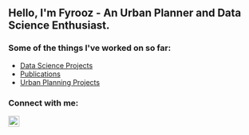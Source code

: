 <h2> Hello, I'm Fyrooz - An Urban Planner and Data Science Enthusiast. </h2>
<h3> Some of the things I've worked on so far: </h3>

  - [Data Science Projects](https://github.com/FyroozKhan/Portfolio/tree/main/Data%20Science%20Projects)
  - [Publications](https://github.com/FyroozKhan/Portfolio/tree/main/Publications)
  - [Urban Planning Projects](https://github.com/FyroozKhan/Portfolio/tree/main/Urban%20Planning%20Projects)

<h3> Connect with me: </h3>

[<img align="left" alt="JoshMadakor | LinkedIn" width="22px" src="https://cdn.jsdelivr.net/npm/simple-icons@v3/icons/linkedin.svg" />][linkedin]

[linkedin]: https://linkedin.com/in/fyroozanika-khan/
